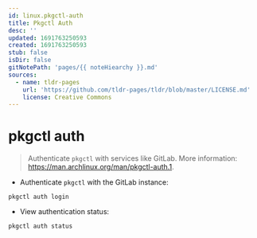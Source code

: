 ```yaml
---
id: linux.pkgctl-auth
title: Pkgctl Auth
desc: ''
updated: 1691763250593
created: 1691763250593
stub: false
isDir: false
gitNotePath: 'pages/{{ noteHiearchy }}.md'
sources:
  - name: tldr-pages
    url: 'https://github.com/tldr-pages/tldr/blob/master/LICENSE.md'
    license: Creative Commons
---
```

# pkgctl auth

> Authenticate `pkgctl` with services like GitLab.
> More information: <https://man.archlinux.org/man/pkgctl-auth.1>.

- Authenticate `pkgctl` with the GitLab instance:

`pkgctl auth login`

- View authentication status:

`pkgctl auth status`

